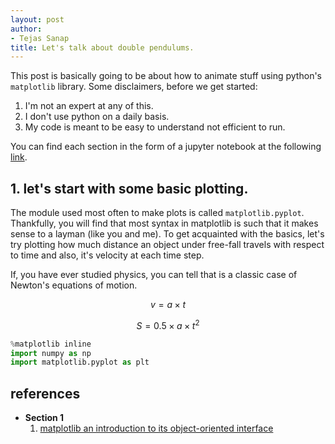 ```yaml
---
layout: post
author:
- Tejas Sanap
title: Let's talk about double pendulums.
---
```


This post is basically going to be about how to animate stuff using python's `matplotlib` library.
Some disclaimers, before we get started:
1. I'm not an expert at any of this.
2. I don't use python on a daily basis.
3. My code is meant to be easy to understand not efficient to run.

You can find each section in the form of a jupyter notebook at the following [link]().

## 1. let's start with some basic plotting.

The module used most often to make plots is called `matplotlib.pyplot`. Thankfully, you will find that most syntax in matplotlib is such that it makes sense to a layman (like you and me). To get acquainted with the basics, let's try plotting how much distance an object under free-fall travels with respect to time and also, it's velocity at each time step.

If, you have ever studied physics, you can tell that is a classic case of Newton's equations of motion.

$$ v = a \times t $$

$$ S = 0.5 \times a \times t^{2} $$

``` python
%matplotlib inline
import numpy as np
import matplotlib.pyplot as plt
```

## references

* **Section 1**
	1. [matplotlib an introduction to its object-oriented interface](https://medium.com/@kapil.mathur1987/matplotlib-an-introduction-to-its-object-oriented-interface-a318b1530aed)

